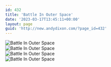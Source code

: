 ```yaml
---
id: 432
title: 'Battle In Outer Space'
date: '2023-03-17T13:45:11+00:00'
layout: page
guid: 'http://new.andydixon.com/?page_id=432'
---
```


![Battle In Outer Space](https://i0.wp.com/assets.g8x2.ldn.idrivee2-23.com/posters/Battle%20In%20Outer%20Space%2001.jpg?w=1200&ssl=1 "Battle In Outer Space")  
![Battle In Outer Space](https://i0.wp.com/assets.g8x2.ldn.idrivee2-23.com/posters/Battle%20In%20Outer%20Space%2002.jpg?w=1200&ssl=1 "Battle In Outer Space")  
![Battle In Outer Space](https://i0.wp.com/assets.g8x2.ldn.idrivee2-23.com/posters/Battle%20In%20Outer%20Space%2003.jpg?w=1200&ssl=1 "Battle In Outer Space")  
![Battle In Outer Space](https://i0.wp.com/assets.g8x2.ldn.idrivee2-23.com/posters/Battle%20In%20Outer%20Space%2004.jpg?w=1200&ssl=1 "Battle In Outer Space")